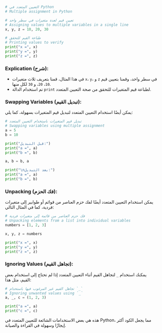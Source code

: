 

```python
# التعيين المتعدد في Python
# Multiple assignment in Python

# تعيين قيم لعدة متغيرات في سطر واحد
# Assigning values to multiple variables in a single line
x, y, z = 10, 20, 30

# طباعة القيم للتحقق
# Printing values to verify
print("x =", x)
print("y =", y)
print("z =", z)
```

### Explication (شرح):
- في هذا المثال، قمنا بتعريف ثلاث متغيرات `x`، `y`، و `z` في سطر واحد، وقمنا بتعيين قيم `10`، `20`، و `30` لكل منها.
- تم استخدام الدالة `print` لطباعة قيم المتغيرات للتحقق من صحة التعيين المتعدد.

### Swapping Variables (تبديل القيم):
يمكن أيضًا استخدام التعيين المتعدد لتبديل قيم المتغيرات بسهولة، كما يلي:

```python
# تبديل قيم المتغيرات باستخدام التعيين المتعدد
# Swapping variables using multiple assignment
a = 5
b = 10

print("قبل التبديل:")
print("a =", a)
print("b =", b)

a, b = b, a

print("\nبعد التبديل:")
print("a =", a)
print("b =", b)
```

### Unpacking (فك الحزم):
يمكن استخدام التعيين المتعدد أيضًا لفك حزم العناصر من قوائم أو طوابير إلى متغيرات فردية، كما في المثال التالي:

```python
# فك حزم العناصر من قائمة إلى متغيرات فردية
# Unpacking elements from a list into individual variables
numbers = [1, 2, 3]

x, y, z = numbers

print("x =", x)
print("y =", y)
print("z =", z)
```

### Ignoring Values (تجاهل القيم):
يمكنك استخدام `_` لتجاهل القيم أثناء التعيين المتعدد إذا لم تحتاج إلى استخدام بعض القيم، مثل هذا:

```python
# تجاهل القيم غير المرغوب فيها باستخدام `_`
# Ignoring unwanted values using `_`
a, _, c = (1, 2, 3)

print("a =", a)
print("c =", c)
```

هذه هي بعض الاستخدامات الشائعة للتعيين المتعدد في Python، مما يجعل الكود أكثر إيجازًا وسهولة في القراءة والصيانة.

